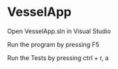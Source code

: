 # VesselApp
Open VesselApp.sln in Visual Studio

Run the program by pressing F5

Run the Tests by pressing ctrl + r, a